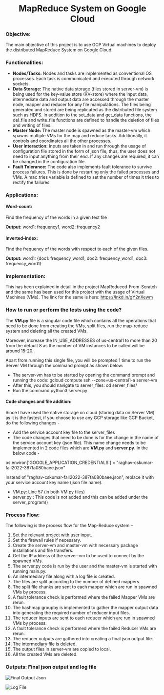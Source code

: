 <h1 align="center">
MapReduce System on Google Cloud
</h1>

### Objective:

The main objective of this project is to use GCP Virtual machines to deploy the distributed MapReduce System on Google Cloud.

### Functionalities: 
*	**Nodes/Tasks:** Nodes and tasks are implemented as conventional OS processes. Each task is communicated and executed through network sockets. 
*	**Data Storage:** The native data storage (files stored in server-vm) is being used for the key-value store (KV-store) where the input data, intermediate data and output data are accessed through the master node, mapper and reducer for any file manipulations. The files being generated and stored  are being replicated as the distributed file system such as HDFS. In addition to the set_data and get_data functions, the del_file and write_file functions are defined to handle the deletion of files and writing of files. 
*	**Master Node:** The master node is spawned as the master-vm which spawns multiple VMs for the map and reduce tasks. Additionally, it controls and coordinates all the other processes. 
*	**User Interaction:** Inputs are taken in and run through the usage of configuration file stored in the form of json file, thus, the user does not need to input anything from their end. If any changes are required, it can be changed in the configuration file. 
*	**Fault Tolerance:** The code also implements fault tolerance to survive process failures. This is done by restarting only the failed processes and VMs. A max_tries variable is defined to set the number of times it tries to rectify the failures. 

### Applications:

#### **Word-count:** 

Find the frequency of the words in a given text file

**Output:** word1: frequency1, word2: frequency2

#### **Inverted-index:** 

Find the frequency of the words with respect to each of the given files.

**Output:** word1: {doc1: frequency_word1, doc2: frequency_word1, doc3: frequency_word1}

### Implementation: 

This has been explained in detail in the project MapReduced-From-Scratch and the same has been used for this project with the usage of Virtual Machines (VMs). The link for the same is here: https://lnkd.in/gY2nXewm

### How to run or perform the tests using the code?

The **VM.py** file is a singular code file which contains all the operations that need to be done from creating the VMs, split files, run the map-reduce system and deleting all the created VMs. 

Moreover, increase the IN_USE_ADDRESSES of us-central1 to more than 20 from the default 8 as the number of VM instances to be called will be around 15-20. 

Apart from running this single file, you will be prompted 1 time to run the Server VM through the command prompt as shown below:
* The server-vm has to be started by opening the command prompt and running the code: gcloud compute ssh --zone=us-central1-a server-vm
* After this, you should navigate to server_files: cd server_files/ 
* Run the command python3 server.py 

#### Code changes and file addition:

Since I have used the native storage on cloud (storing data on Server VM) as it is the fastest, if you choose to use any GCP storage like GCP Bucket, do the following changes -
* Add the service account key file to the server_files
* The code changes that need to be done is for the change in the name of the service account key (json file). This name change needs to be implemented in 2 code files which are **VM.py** and **server.py**. In the below code - 

os.environ['GOOGLE_APPLICATION_CREDENTIALS'] = "raghav-cskumar-fall2022-387fa080baee.json"

Instead of "raghav-cskumar-fall2022-387fa080baee.json", replace it with your service account key name (json file name).

* VM.py: Line 57 (in both VM.py files)
* server.py : This code is not added and this can be added under the server_program()

### Process Flow:

The following is the process flow for the Map-Reduce system –
1.	Set the relevant project with user input.
2.	Set the firewall rules if necessary.
3.	Create the server-vm and master-vm with necessary package installations and file transfers.
4.	Get the IP address of the server-vm to be used to connect by the spawned VMs.
5.	The server.py code is run by the user and the master-vm is started with running main.py.
6.	An intermediary file along with a log file is created.
7.	The files are split according to the number of defined mappers.
8.	The split file chunks are sent to each mapper which are run in spawned VMs by process.
9.	A fault tolerance check is performed where the failed Mapper VMs are rerun.
10.	The hashmap groupby is implemented to gather the mapper output data into generating the required number of reducer input files.
11.	The reducer inputs are sent to each reducer which are run in spawned VMs by process.
12.	A fault tolerance check is performed where the failed Reducer VMs are rerun.
13.	The reducer outputs are gathered into creating a final json output file.
14.	The intermediary file is deleted.
15.	The output files in server-vm are copied to local.
16.	All the created VMs are deleted.

### Outputs: Final json output and log file

![Final Output Json](https://user-images.githubusercontent.com/96961381/210895852-7b41502f-f0d3-4ca8-9bfa-9659b7f87077.jpeg)

![Log File](https://user-images.githubusercontent.com/96961381/210895854-5d20a0b9-889b-4059-a62a-f582dc894769.jpeg)
